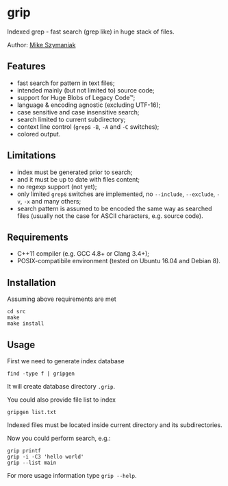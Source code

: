 # grip
Indexed grep - fast search (grep like) in huge stack of files.

Author: [Mike Szymaniak](http://sc0ty.pl)

## Features
- fast search for pattern in text files;
- intended mainly (but not limited to) source code;
- support for Huge Blobs of Legacy Code&trade;;
- language & encoding agnostic (excluding UTF-16);
- case sensitive and case insensitive search;
- search limited to current subdirectory;
- context line control (`grep`s `-B`, `-A` and `-C` switches);
- colored output.

## Limitations
- index must be generated prior to search;
- and it must be up to date with files content;
- no regexp support (not yet);
- only limited `grep`s switches are implemented, no `--include`, `--exclude`, `-v`, `-x` and many others;
- search pattern is assumed to be encoded the same way as searched files (usually not the case for ASCII characters, e.g. source code).

## Requirements
- C++11 compiler (e.g. GCC 4.8+ or Clang 3.4+);
- POSIX-compatibile environment (tested on Ubuntu 16.04 and Debian 8).

## Installation
Assuming above requirements are met
```
cd src
make
make install
```

## Usage
First we need to generate index database
```
find -type f | gripgen
```
It will create database directory `.grip`.

You could also provide file list to index
```
gripgen list.txt
```
Indexed files must be located inside current directory and its subdirectories.

Now you could perform search, e.g.:
```
grip printf
grip -i -C3 'hello world'
grip --list main
```
For more usage information type `grip --help`.
